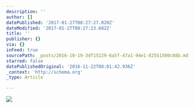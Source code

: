 ```yaml
---
description: ''
author: []
datePublished: '2017-01-27T08:27:27.020Z'
dateModified: '2017-01-27T08:27:23.682Z'
title: ''
publisher: {}
via: {}
inFeed: true
sourcePath: _posts/2016-10-19-3df15229-6a5f-47a1-94e1-82551500c88b.md
starred: false
datePublishedOriginal: '2016-11-22T08:01:42.936Z'
_context: 'http://schema.org'
_type: Article

---
```

![](https://the-grid-user-content.s3-us-west-2.amazonaws.com/842843cf-d9ba-42b6-ae53-5829d4b835b9.jpg)